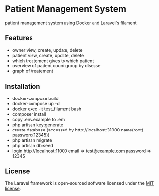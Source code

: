 
# Patient Management System

patient management system using Docker and Laravel's filament


## Features
- owner view, create, update, delete 
- patient view, create, update, delete
- which treatement gives to which patient
- overview of patient count group by disease 
- graph of treatement


## Installation

- docker-compose build
- docker-compose up -d
- docker exec -it test_filament bash
- composer install
- copy .env.example to .env
- php artisan key:generate
- create database (accessed by http://localhost:31000 name(root) password(12345))
- php artisan migrate
- php artisan db:seed
- login http://localhost:11000 
  email => test@example.com
  password => 12345


## License

The Laravel framework is open-sourced software licensed under the [MIT license](https://opensource.org/licenses/MIT).
